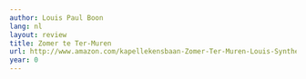 ```yaml
---
author: Louis Paul Boon
lang: nl
layout: review
title: Zomer te Ter-Muren
url: http://www.amazon.com/kapellekensbaan-Zomer-Ter-Muren-Louis-Synthese/dp/9062878660?SubscriptionId=0VMG0VFGBMRWVRA58R02&tag=ldvd-20&linkCode=xm2&camp=2025&creative=165953&creativeASIN=9062878660
year: 0
---
```

